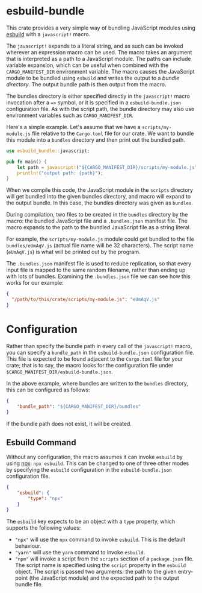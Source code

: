 # esbuild-bundle

This crate provides a very simple way of bundling JavaScript modules using [esbuild] with a
`javascript!` macro.

The `javascript!` expands to a literal string, and as such can be invoked wherever an expression
macro can be used. The macro takes an argument that is interpreted as a path to a JavaScript module.
The paths can include variable expansion, which can be useful when combined with the
`CARGO_MANIFEST_DIR` environment variable. The macro causes the JavaScript module to be bundled
using `esbuild` and writes the output to a _bundle directory_. The output bundle path is then output
from the macro.

The bundles directory is either specified directly in the `javascript!` macro invocation after a
`=>` symbol, or it is specified in a `esbuild-bundle.json` configuration file. As with the script
path, the bundle directory may also use environment variables such as `CARGO_MANIFEST_DIR`.

Here's a simple example. Let's assume that we have a `scripts/my-module.js` file relative to the
`Cargo.toml` file for our crate. We want to bundle this module into a `bundles` directory and then
print out the bundled path.

```rust
use esbuild_bundle::javascript;

pub fn main() {
    let path = javascript!("${CARGO_MANIFEST_DIR}/scripts/my-module.js" => "bundles");
    println!("output path: {path}");
}
```

When we compile this code, the JavaScript module in the `scripts` directory will get bundled into
the given bundles directory, and macro will expand to the output bundle. In this case, the bundles
directory was given as `bundles`.

During compilation, two files to be created in the `bundles` directory by the macro: the bundled
JavaScript file and a `.bundles.json` manifest file. The macro expands to the path to the bundled
JavaScript file as a string literal.

For example, the `scripts/my-module.js` module could get bundled to the file `bundles/eUmAqV.js`
(actual file name will be 32 characters). The script name (`eUmAqV.js`) is what will be printed out
by the program.

The `.bundles.json` manifest file is used to reduce replication, so that every input file is mapped
to the same random filename, rather than ending up with lots of bundles. Examining the
`.bundles.json` file we can see how this works for our example:

```json
{
  "/path/to/this/crate/scripts/my-module.js": "eUmAqV.js"
}
```

# Configuration

Rather than specify the bundle path in every call of the `javascript!` macro, you can specify a
`bundle_path` in the `esbuild-bundle.json` configuration file. This file is expected to be found
adjacent to the `Cargo.toml` file for your crate; that is to say, the macro looks for the
configuration file under `$CARGO_MANIFEST_DIR/esbuild-bundle.json`.

In the above example, where bundles are written to the `bundles` directory, this can be configured
as follows:

```json
{
    "bundle_path": "${CARGO_MANIFEST_DIR}/bundles"
}
```

If the bundle path does not exist, it will be created.

## Esbuild Command

Without any configuration, the macro assumes it can invoke `esbuild` by using [npx]: `npx esbuild`.
This can be changed to one of three other modes by specifying the `esbuild` configuration in the
`esbuild-bundle.json` configuration file.

```json
{
    "esbuild": {
        "type": "npx"
    }
}
```

The `esbuild` key expects to be an object with a `type` property, which supports the following
values:

- `"npx"` will use the `npx` command to invoke `esbuild`. This is the default behaviour.
- `"yarn"` will use the `yarn` command to invoke `esbuild`.
- `"npm"` will invoke a script from the `scripts` section of a `package.json` file. The script name
  is specified using the `script` property in the `esbuild` object. The script is passed two
  arguments: the path to the given entry-point (the JavaScript module) and the expected path to the
  output bundle file.

[esbuild]: https://esbuild.github.io/
[npx]: https://docs.npmjs.com/cli/v7/commands/npx
